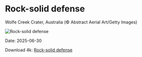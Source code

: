 # Rock-solid defense

Wolfe Creek Crater, Australia (© Abstract Aerial Art/Getty Images)

![Rock-solid defense](https://bing.com/th?id=OHR.WolfeCrater_EN-US2390330059_UHD.jpg&rf=LaDigue_UHD.jpg&pid=hp&w=1024&h=576&rs=1&c=4)

Date: 2025-06-30

Download 4k: [Rock-solid defense](https://bing.com/th?id=OHR.WolfeCrater_EN-US2390330059_UHD.jpg&rf=LaDigue_UHD.jpg&pid=hp&w=3840&h=2160&rs=1&c=4)


